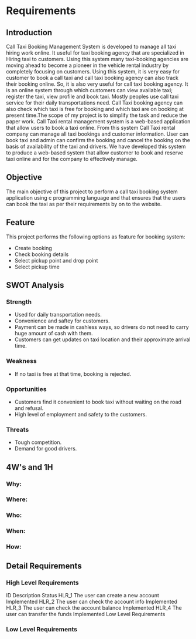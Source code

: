 # Requirements
## Introduction
Call Taxi Booking Management System is developed to manage all taxi hiring work online. It useful for taxi booking agency that are specialized in Hiring taxi to customers. Using this system many taxi-booking agencies are moving ahead to become a pioneer in the vehicle rental industry by completely focusing on customers. Using this system, it is very easy for customer to book a call taxi and call taxi booking agency can also track their booking online. So, it is also very useful for call taxi booking agency. It is an online system through which customers can view available taxi; register the taxi, view profile and book taxi. Mostly peoples use call taxi service for their daily transportations need. Call Taxi booking agency can also check which taxi is free for booking and which taxi are on booking at present time.The scope of my project is to simplify the task and reduce the paper work. Call Taxi rental management system is a web-based application that allow users to book a taxi online. From this system Call Taxi rental company can manage all taxi bookings and customer information. User can book taxi and admin can confirm the booking and cancel the booking on the basis of availability of the taxi and drivers. We have developed this system to produce a web-based system that allow customer to book and reserve taxi online and for the company to effectively manage.
## Objective
The main objective of this project to perform a call taxi booking system application using c programming language and that ensures that the users can book the taxi as per their requirements by on to the website.
## Feature
This project performs the following options as feature for booking system:
* Create booking 
* Check booking details
* Select pickup point and drop point
* Select pickup time
## SWOT Analysis
### Strength
* Used for daily transportation needs.
* Convenience and saftey for customers.
* Payment can be made in cashless ways, so drivers do not need to carry huge amount of cash with them.
* Customers can get updates on taxi location and their approximate arrival time.
### Weakness
* If no taxi is free at that time, booking is rejected.
### Opportunities
* Customers find it convenient to book taxi without waiting on the road and refusal.
* High level of employment and safety to the customers.
### Threats
* Tough competition. 
* Demand for good drivers.
## 4W's and 1H
### Why:
### Where:
### Who:
### When:
### How:
## Detail Requirements
### High Level Requirements
ID	Description	Status
HLR_1	The user can create a new account	Implemented
HLR_2	The user can check the account info	Implemented
HLR_3	The user can check the account balance	Implemented
HLR_4	The user can transfer the funds	Implemented
Low Level Requirements
### Low Level Requirements


